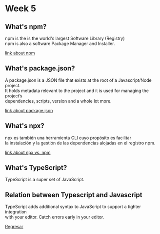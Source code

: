 # Week 5

## What's npm?

npm is the is the world's largest Software Library (Registry) </br>
npm is also a software Package Manager and Installer.

[link about npm](https://www.w3schools.com/whatis/whatis_npm.asp)

## What's package.json?

A package.json is a JSON file that exists at the root of a Javascript/Node project.</br>
It holds metadata relevant to the project and it is used for managing the project’s </br>
dependencies, scripts, version and a whole lot more.

[link about package.json](https://blog.ezekielekunola.com/understanding-the-package.json-file)

## What's npx?

npx es también una herramienta CLI cuyo propósito es facilitar </br>
la instalación y la gestión de las dependencias alojadas en el registro npm.

[link about npx vs. npm](https://www.freecodecamp.org/espanol/news/npm-vs-npx-cual-es-la-diferencia/)

## What's TypeScript?

TypeScript is a super set of JavaScript.

## Relation between Typescript and Javascript

TypeScript adds additional syntax to JavaScript to support a tighter integration </br>
with your editor. Catch errors early in your editor.

[Regresar](/README.md)
